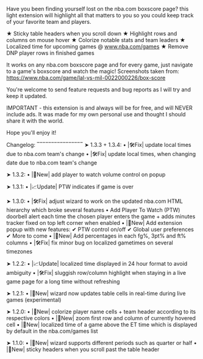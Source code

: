 Have you been finding yourself lost on the nba.com boxscore page? this light extension will highlight all that matters to you so you could keep track of your favorite team and players.

★ Sticky table headers when you scroll down
★ Highlight rows and columns on mouse hover
★ Colorize notable stats and team leaders
★ Localized time for upcoming games @ www.nba.com/games
★ Remove DNP player rows in finished games

It works on any nba.com boxscore page and for every game, just navigate to a game's boxscore and watch the magic!
Screenshots taken from:
https://www.nba.com/game/lal-vs-mil-0022000226/box-score

You're welcome to send feature requests and bug reports as I will try and keep it updated.

IMPORTANT - this extension is and always will be for free, and will NEVER include ads. It was made for my own personal use and thought I should share it with the world.

Hope you'll enjoy it!



Changelog:
‾‾‾‾‾‾‾‾‾‾‾‾‾‾‾‾
➤ 1.3.3 + 1.3.4:
    • |🛠️Fix| update local times due to nba.com team's change
    • |🛠️Fix| update local times, when changing date due to nba.com team's change

➤ 1.3.2:
    • |🌟New| add player to watch volume control on popup
    
➤ 1.3.1:
    • |📈Update| PTW indicates if game is over

➤ 1.3.0:
    • |🛠️Fix| adjust wizard to work on the updated nba.com 
      HTML hierarchy which broke several features
    •  Add Player To Watch (PTW) doorbell alert each time the 
      chosen player enters the game + adds minutes tracker fixed on top 
      left corner when enabled
    • |🌟New| Add extension popup with new features:
             ✔  PTW control on/off
             ✔  Global user preferences 
             ✔  More to come
    • |🌟New| Add percentages in each fg%, 3pt% and ft% columns
    • |🛠️Fix| fix minor bug on localized gametimes on several 
      timezones


➤ 1.2.2:
    • |📈Update| localized time displayed in 24 hour format to avoid 
      ambiguity
    • |🛠️Fix| sluggish row/column highlight when staying in a live game 
      page for a long time without refreshing

➤ 1.2.1:
    • |🌟New| wizard now updates table cells in real-time during live 
       games (experimental)

➤ 1.2.0:
    • |🌟New| colorize player name cells + team header according to 
       its respective colors
    • |🌟New| zoom first row and column of currently hovered cell
    • |🌟New| localized time of a game above the ET time which is 
       displayed by default in the nba.com/games list

➤ 1.1.0:
    • |🌟New| wizard supports different periods such as quarter or half
    • |🌟New| sticky headers when you scroll past the table header
